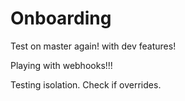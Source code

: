 # Onboarding

Test on master again! with dev features!

Playing with webhooks!!!

Testing isolation. Check if overrides.